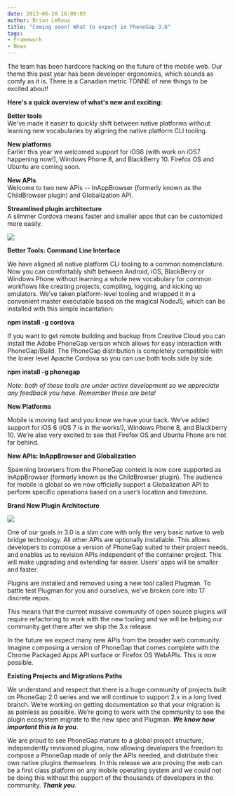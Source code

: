 ```yaml
---
date: 2013-06-20 16:00:03
author: Brian LeRoux
title: "Coming soon! What to expect in PhoneGap 3.0"
tags:
- Framework
- News
---
```


The team has been hardcore hacking on the future of the mobile web. Our theme this past year has been developer ergonomics, which sounds as comfy as it is. There is a Canadian metric TONNE of new things to be excited about!

**Here's a quick overview of what's new and exciting:**

**Better tools**  
We've made it easier to quickly shift between native platforms without learning new vocabularies by aligning the native platform CLI tooling.

**New platforms**  
Earlier this year we welcomed support for iOS6 (with work on iOS7 happening now!), Windows Phone 8, and BlackBerry 10. Firefox OS and Ubuntu are coming soon.

**New APIs**  
Welcome to two new APIs -- InAppBrowser (formerly known as the ChildBrowser plugin) and Globalization API.

**Streamlined plugin architecture**  
A slimmer Cordova means faster and smaller apps that can be customized more easily.

![](/blog/uploads/2013-06/phonegap-plugins-2.jpg)

**Better Tools: Command Line Interface**

We have aligned all native platform CLI tooling to a common nomenclature. Now you can comfortably shift between Android, iOS, BlackBerry or Windows Phone without learning a whole new vocabulary for common workflows like creating projects, compiling, logging, and kicking up emulators. We’ve taken platform-level tooling and wrapped it in a convenient master executable based on the magical NodeJS, which can be installed with this simple incantation:

**npm install -g cordova**

If you want to get remote building and backup from Creative Cloud you can install the Adobe PhoneGap version which allows for easy interaction with PhoneGap/Build. The PhoneGap distribution is completely compatible with the lower level Apache Cordova so you can use both tools side by side.

**npm install -g phonegap**

*Note: both of these tools are under active development so we appreciate any feedback you have. Remember these are beta!*

**New Platforms**

Mobile is moving fast and you know we have your back. We’ve added support for iOS 6 (iOS 7 is in the works!), Windows Phone 8, and Blackberry 10. We’re also very excited to see that Firefox OS and Ubuntu Phone are not far behind.

**New APIs: InAppBrowser and Globalization**

Spawning browsers from the PhoneGap context is now core supported as InAppBrowser (formerly known as the ChildBrowser plugin). The audience for mobile is global so we now officially support a Globalization API to perform specific operations based on a user’s location and timezone.

**Brand New Plugin Architecture**

![](/blog/uploads/2013-06/cordova_plugin_diagram.png)

One of our goals in 3.0 is a slim core with only the very basic native to web bridge technology. All other APIs are optionally installable. This allows developers to compose a version of PhoneGap suited to their project needs, and enables us to revision APIs independent of the container project. This will make upgrading and extending far easier. Users’ apps will be smaller and faster.

Plugins are installed and removed using a new tool called Plugman. To battle test Plugman for you and ourselves, we’ve broken core into 17 discrete repos.

This means that the current massive community of open source plugins will require refactoring to work with the new tooling and we will be helping our community get there after we ship the 3.x release.

In the future we expect many new APIs from the broader web community. Imagine composing a version of PhoneGap that comes complete with the Chrome Packaged Apps API surface or Firefox OS WebAPIs. This is now possible.

**Existing Projects and Migrations Paths**

We understand and respect that there is a huge community of projects built on PhoneGap 2.0 series and we will continue to support 2.x in a long lived branch. We’re working on getting documentation so that your migration is as painless as possible. We’re going to work with the community to see the plugin ecosystem migrate to the new spec and Plugman. ***We know how important this is to you***.

We are proud to see PhoneGap mature to a global project structure, independently revisioned plugins, now allowing developers the freedom to compose a PhoneGap made of only the APIs needed, and distribute their own native plugins themselves. In this release we are proving the web can be a first class platform on any mobile operating system and we could not be doing this without the support of the thousands of developers in the community. ***Thank you***.


